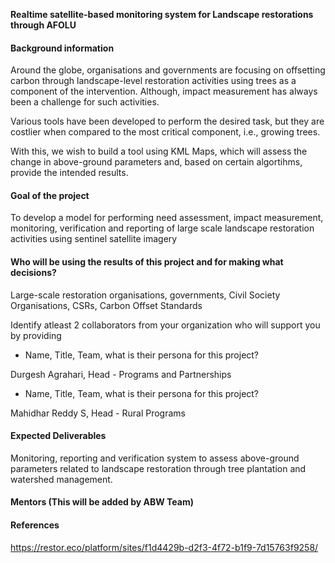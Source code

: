 **Realtime satellite-based monitoring system for Landscape restorations through AFOLU**


#### Background information
Around the globe, organisations and governments are focusing on offsetting carbon through landscape-level restoration activities using trees as a component of the intervention. Although, impact measurement has always been a challenge for such activities.

Various tools have been developed to perform the desired task, but they are costlier when compared to the most critical component, i.e., growing trees.

With this, we wish to build a tool using KML Maps, which will assess the change in above-ground parameters and, based on certain algortihms, provide the intended results.

#### Goal of the project
To develop a model for performing need assessment, impact measurement, monitoring, verification and reporting of large scale landscape restoration activities using sentinel satellite imagery

#### Who will be using the results of this project and for making what decisions?
Large-scale restoration organisations, governments, Civil Society Organisations, CSRs, Carbon Offset Standards

Identify atleast 2 collaborators from your organization who will support you by providing
- Name, Title, Team, what is their persona for this project?

Durgesh Agrahari, Head - Programs and Partnerships
- Name, Title, Team, what is their persona for this project?

Mahidhar Reddy S, Head - Rural Programs

#### Expected Deliverables
Monitoring, reporting and verification system to assess above-ground parameters related to landscape restoration through tree plantation and watershed management.

#### Mentors (This will be added by ABW Team)

#### References
https://restor.eco/platform/sites/f1d4429b-d2f3-4f72-b1f9-7d15763f9258/
